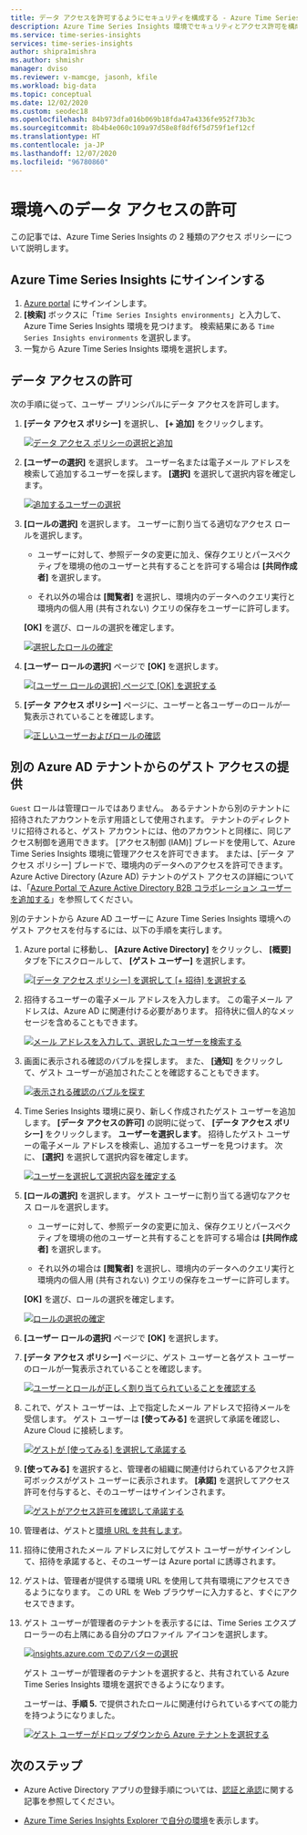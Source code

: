 ```yaml
---
title: データ アクセスを許可するようにセキュリティを構成する - Azure Time Series Insights |Microsoft Docs
description: Azure Time Series Insights 環境でセキュリティとアクセス許可を構成し、データ アクセス ポリシーを管理する方法について説明します。
ms.service: time-series-insights
services: time-series-insights
author: shipra1mishra
ms.author: shmishr
manager: dviso
ms.reviewer: v-mamcge, jasonh, kfile
ms.workload: big-data
ms.topic: conceptual
ms.date: 12/02/2020
ms.custom: seodec18
ms.openlocfilehash: 84b973dfa016b069b18fda47a4336fe952f73b3c
ms.sourcegitcommit: 8b4b4e060c109a97d58e8f8df6f5d759f1ef12cf
ms.translationtype: HT
ms.contentlocale: ja-JP
ms.lasthandoff: 12/07/2020
ms.locfileid: "96780860"
---
```

# <a name="grant-data-access-to-an-environment"></a>環境へのデータ アクセスの許可

この記事では、Azure Time Series Insights の 2 種類のアクセス ポリシーについて説明します。

## <a name="sign-in-to-azure-time-series-insights"></a>Azure Time Series Insights にサインインする

1. [Azure portal](https://portal.azure.com/) にサインインします。
1. **[検索]** ボックスに「`Time Series Insights environments`」と入力して、Azure Time Series Insights 環境を見つけます。 検索結果にある `Time Series Insights environments` を選択します。
1. 一覧から Azure Time Series Insights 環境を選択します。

## <a name="grant-data-access"></a>データ アクセスの許可

次の手順に従って、ユーザー プリンシパルにデータ アクセスを許可します。

1. **[データ アクセス ポリシー]** を選択し、 **[+ 追加]** をクリックします。

    [![データ アクセス ポリシーの選択と追加](media/data-access/data-access-select-add-button.png)](media/data-access/data-access-select-add-button.png#lightbox)

1. **[ユーザーの選択]** を選択します。 ユーザー名または電子メール アドレスを検索して追加するユーザーを探します。 **[選択]** を選択して選択内容を確定します。

    [![追加するユーザーの選択](media/data-access/data-access-select-user-to-confirm.png)](media/data-access/data-access-select-user-to-confirm.png#lightbox)

1. **[ロールの選択]** を選択します。 ユーザーに割り当てる適切なアクセス ロールを選択します。

    * ユーザーに対して、参照データの変更に加え、保存クエリとパースペクティブを環境の他のユーザーと共有することを許可する場合は **[共同作成者]** を選択します。

    * それ以外の場合は **[閲覧者]** を選択し、環境内のデータへのクエリ実行と環境内の個人用 (共有されない) クエリの保存をユーザーに許可します。

   **[OK]** を選び、ロールの選択を確定します。

    [![選択したロールの確定](media/data-access/data-access-select-a-role.png)](media/data-access/data-access-select-a-role.png#lightbox)

1. **[ユーザー ロールの選択]** ページで **[OK]** を選択します。

    [![[ユーザー ロールの選択] ページで [OK] を選択する](media/data-access/data-access-confirm-user-and-role.png)](media/data-access/data-access-confirm-user-and-role.png#lightbox)

1. **[データ アクセス ポリシー]** ページに、ユーザーと各ユーザーのロールが一覧表示されていることを確認します。

    [![正しいユーザーおよびロールの確認](media/data-access/data-access-verify-and-confirm-assignments.png)](media/data-access/data-access-verify-and-confirm-assignments.png#lightbox)

## <a name="provide-guest-access-from-another-azure-ad-tenant"></a>別の Azure AD テナントからのゲスト アクセスの提供

`Guest` ロールは管理ロールではありません。 あるテナントから別のテナントに招待されたアカウントを示す用語として使用されます。 テナントのディレクトリに招待されると、ゲスト アカウントには、他のアカウントと同様に、同じアクセス制御を適用できます。 [アクセス制御 (IAM)] ブレードを使用して、Azure Time Series Insights 環境に管理アクセスを許可できます。 または、[データ アクセス ポリシー] ブレードで、環境内のデータへのアクセスを許可できます。 Azure Active Directory (Azure AD) テナントのゲスト アクセスの詳細については、「[Azure Portal で Azure Active Directory B2B コラボレーション ユーザーを追加する](../active-directory/external-identities/add-users-administrator.md)」を参照してください。

別のテナントから Azure AD ユーザーに Azure Time Series Insights 環境へのゲスト アクセスを付与するには、以下の手順を実行します。

1. Azure portal に移動し、 **[Azure Active Directory]** をクリックし、 **[概要]** タブを下にスクロールして、 **[ゲスト ユーザー]** を選択します。

    [![[データ アクセス ポリシー] を選択して [+ 招待] を選択する](media/data-access/data-access-invite-another-aad-tenant.png)](media/data-access/data-access-invite-another-aad-tenant.png#lightbox)

1. 招待するユーザーの電子メール アドレスを入力します。 この電子メール アドレスは、Azure AD に関連付ける必要があります。 招待状に個人的なメッセージを含めることもできます。

    [![メール アドレスを入力して、選択したユーザーを検索する](media/data-access/data-access-invite-guest-by-email.png)](media/data-access/data-access-invite-guest-by-email.png#lightbox)

1. 画面に表示される確認のバブルを探します。 また、 **[通知]** をクリックして、ゲスト ユーザーが追加されたことを確認することもできます。

    [![表示される確認のバブルを探す](media/data-access/data-access-confirmation-bubble.png)](media/data-access/data-access-confirmation-bubble.png#lightbox)

1. Time Series Insights 環境に戻り、新しく作成されたゲスト ユーザーを追加します。 **[データ アクセスの許可]** の説明に従って、 **[データ アクセス ポリシー]** をクリックします。 **ユーザーを選択します**。 招待したゲスト ユーザーの電子メール アドレスを検索し、追加するユーザーを見つけます。 次に、 **[選択]** を選択して選択内容を確定します。

    [![ユーザーを選択して選択内容を確定する](media/data-access/data-access-select-invited-person-confirmation.png)](media/data-access/data-access-select-invited-person-confirmation.png#lightbox)

1. **[ロールの選択]** を選択します。 ゲスト ユーザーに割り当てる適切なアクセス ロールを選択します。

    * ユーザーに対して、参照データの変更に加え、保存クエリとパースペクティブを環境の他のユーザーと共有することを許可する場合は **[共同作成者]** を選択します。

    * それ以外の場合は **[閲覧者]** を選択し、環境内のデータへのクエリ実行と環境内の個人用 (共有されない) クエリの保存をユーザーに許可します。

   **[OK]** を選び、ロールの選択を確定します。

    [![ロールの選択の確定](media/data-access/data-access-select-ok-and-confirm.png)](media/data-access/data-access-select-ok-and-confirm.png#lightbox)

1. **[ユーザー ロールの選択]** ページで **[OK]** を選択します。

1. **[データ アクセス ポリシー]** ページに、ゲスト ユーザーと各ゲスト ユーザーのロールが一覧表示されていることを確認します。

    [![ユーザーとロールが正しく割り当てられていることを確認する](media/data-access/data-access-confirm-invited-users-and-roles.png)](media/data-access/data-access-confirm-invited-users-and-roles.png#lightbox)

1. これで、ゲスト ユーザーは、上で指定したメール アドレスで招待メールを受信します。 ゲスト ユーザーは **[使ってみる]** を選択して承諾を確認し、Azure Cloud に接続します。

    [![ゲストが [使ってみる] を選択して承諾する](media/data-access/data-access-email-invitation.png)](media/data-access/data-access-email-invitation.png#lightbox)

1. **[使ってみる]** を選択すると、管理者の組織に関連付けられているアクセス許可ボックスがゲスト ユーザーに表示されます。 **[承諾]** を選択してアクセス許可を付与すると、そのユーザーはサインインされます。

    [![ゲストがアクセス許可を確認して承諾する](media/data-access/data-access-grant-permission-sign-in.png)](media/data-access/data-access-grant-permission-sign-in.png#lightbox)

1. 管理者は、ゲストと[環境 URL を共有します](time-series-insights-parameterized-urls.md)。

1. 招待に使用されたメール アドレスに対してゲスト ユーザーがサインインして、招待を承諾すると、そのユーザーは Azure portal に誘導されます。

1. ゲストは、管理者が提供する環境 URL を使用して共有環境にアクセスできるようになります。 この URL を Web ブラウザーに入力すると、すぐにアクセスできます。

1. ゲスト ユーザーが管理者のテナントを表示するには、Time Series エクスプローラーの右上隅にある自分のプロファイル アイコンを選択します。

    [![insights.azure.com でのアバターの選択](media/data-access/data-access-select-tenant-and-instance.png)](media/data-access/data-access-select-tenant-and-instance.png#lightbox)

    ゲスト ユーザーが管理者のテナントを選択すると、共有されている Azure Time Series Insights 環境を選択できるようになります。

    ユーザーは、**手順 5.** で提供されたロールに関連付けられているすべての能力を持つようになりました。

    [![ゲスト ユーザーがドロップダウンから Azure テナントを選択する](media/data-access/data-access-all-capabilities.png)](media/data-access/data-access-all-capabilities.png#lightbox)

## <a name="next-steps"></a>次のステップ

* Azure Active Directory アプリの登録手順については、[認証と承認](time-series-insights-authentication-and-authorization.md)に関する記事を参照してください。

* [Azure Time Series Insights Explorer で自分の環境](./concepts-ux-panels.md)を表示します。
